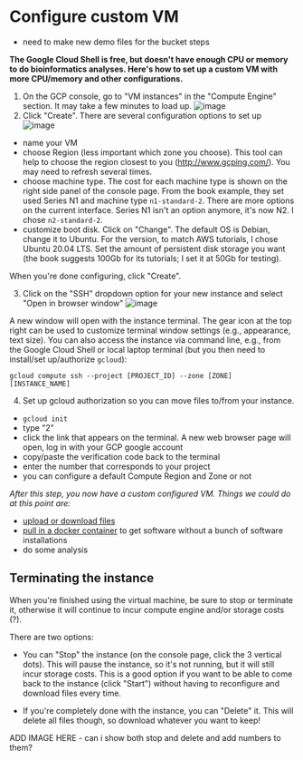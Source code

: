 # Configure custom VM

- need to make new demo files for the bucket steps

**The Google Cloud Shell is free, but doesn't have enough CPU or memory to do bioinformatics analyses. Here's how to set up a custom VM with more CPU/memory and other configurations.**

1. On the GCP console, go to "VM instances" in the "Compute Engine" section. It may take a few minutes to load up.
![image](https://user-images.githubusercontent.com/5659802/96937594-57b6d700-147d-11eb-9220-321151fc5b98.png)
2. Click "Create". There are several configuration options to set up
![image](https://user-images.githubusercontent.com/5659802/96938921-72d71600-1480-11eb-84c4-cf4134eca73b.png)

- name your VM
- choose Region (less important which zone you choose). This tool can help to choose the region closest to you (http://www.gcping.com/). You may need to refresh several times.
- choose machine type. The cost for each machine type is shown on the right side panel of the console page. From the book example, they set used Series N1 and machine type `n1-standard-2`. There are more options on the current interface. Series N1 isn't an option anymore, it's now N2. I chose `n2-standard-2`.
- customize boot disk. Click on "Change". The default OS is Debian, change it to Ubuntu. For the version, to match AWS tutorials, I chose Ubuntu 20.04 LTS. Set the amount of persistent disk storage you want (the book suggests 100Gb for its tutorials; I set it at 50Gb for testing).

When you're done configuring, click "Create".

3. Click on the "SSH" dropdown option for your new instance and select "Open in browser window"
![image](https://user-images.githubusercontent.com/5659802/96941450-4d013f80-1487-11eb-9951-2ccc6950a899.png)

A new window will open with the instance terminal. The gear icon at the top right can be used to customize terminal window settings (e.g., appearance, text size). You can also access the instance via command line, e.g., from the Google Cloud Shell or local laptop terminal (but you then need to install/set up/authorize `gcloud`):
```
gcloud compute ssh --project [PROJECT_ID] --zone [ZONE] [INSTANCE_NAME]
```
4. Set up gcloud authorization so you can move files to/from your instance.

- `gcloud init`
- type "2"
- click the link that appears on the terminal. A new web browser page will open, log in with your GCP google account
- copy/paste the verification code back to the terminal
- enter the number that corresponds to your project
- you can configure a default Compute Region and Zone or not

*After this step, you now have a custom configured VM. Things we could do at this point are:*
- [upload or download files](./gcp3.md)
- [pull in a docker container](./gcp4.md) to get software without a bunch of software installations
- do some analysis





## Terminating the instance

When you're finished using the virtual machine, be sure to stop or terminate it, otherwise it will continue to incur compute engine and/or storage costs (?).

There are two options:

- You can "Stop" the instance (on the console page, click the 3 vertical dots). This will pause the instance, so it's not running, but it will still incur storage costs. This is a good option if you want to be able to come back to the instance (click "Start") without having to reconfigure and download files every time.

- If you're completely done with the instance, you can "Delete" it. This will delete all files though, so download whatever you want to keep!

ADD IMAGE HERE - can i show both stop and delete and add numbers to them?
